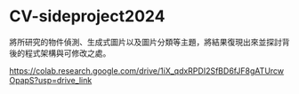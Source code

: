 # CV-sideproject2024

將所研究的物件偵測、生成式圖片以及圖片分類等主題，將結果復現出來並探討背後的程式架構與可修改之處。

https://colab.research.google.com/drive/1iX_qdxRPDI2SfBD6fJF8gATUrcwOpapS?usp=drive_link
